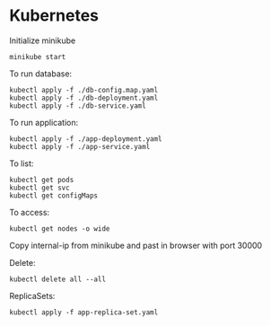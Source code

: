# Kubernetes

Initialize minikube

```
minikube start
```

To run database:

```
kubectl apply -f ./db-config.map.yaml
kubectl apply -f ./db-deployment.yaml
kubectl apply -f ./db-service.yaml
```

To run application:

```
kubectl apply -f ./app-deployment.yaml
kubectl apply -f ./app-service.yaml
```

To list:

```
kubectl get pods
kubectl get svc
kubectl get configMaps
```

To access:

```
kubectl get nodes -o wide
```

Copy internal-ip from minikube and past in browser with port 30000

Delete:

```
kubectl delete all --all
```

ReplicaSets:

```
kubectl apply -f app-replica-set.yaml
```
